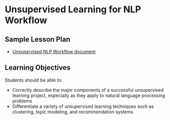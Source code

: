 # Unsupervised Learning for NLP Workflow

## Sample Lesson Plan
- [Unsupervised NLP Workflow document](unsupervised-nlp-workflow.md)


## Learning Objectives
Students should be able to:
* Correctly describe the major components of a successful unsupervised learning project, especially as they apply to natural language processing problems
* Differentiate a variety of unsupervised learning techniques such as clustering, topic modeling, and recommendation systems
